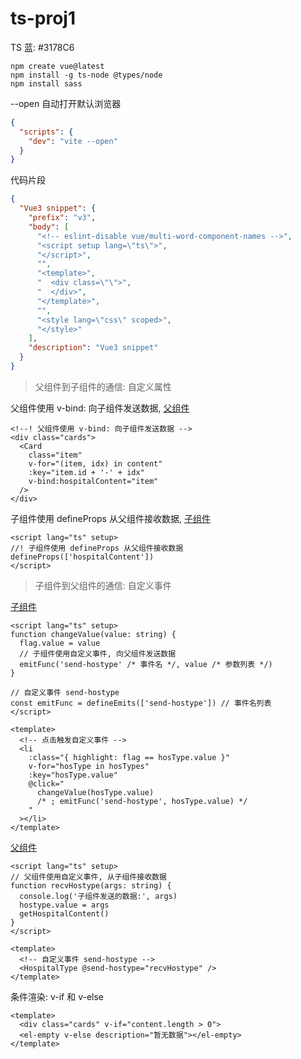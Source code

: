 # ts-proj1

TS 蓝: #3178C6

```shell
npm create vue@latest
npm install -g ts-node @types/node
npm install sass
```

--open 自动打开默认浏览器

```json
{
  "scripts": {
    "dev": "vite --open"
  }
}
```

代码片段

```json
{
  "Vue3 snippet": {
    "prefix": "v3",
    "body": [
      "<!-- eslint-disable vue/multi-word-component-names -->",
      "<script setup lang=\"ts\">",
      "</script>",
      "",
      "<template>",
      "  <div class=\"\">",
      "  </div>",
      "</template>",
      "",
      "<style lang=\"css\" scoped>",
      "</style>"
    ],
    "description": "Vue3 snippet"
  }
}
```

> 父组件到子组件的通信: 自定义属性

父组件使用 v-bind: 向子组件发送数据, [父组件](./src/views/home/home.vue)

```vue
<!--! 父组件使用 v-bind: 向子组件发送数据 -->
<div class="cards">
  <Card
    class="item"
    v-for="(item, idx) in content"
    :key="item.id + '-' + idx"
    v-bind:hospitalContent="item"
  />
</div>
```

子组件使用 defineProps 从父组件接收数据, [子组件](./src/views/home/card.vue)

```vue
<script lang="ts" setup>
//! 子组件使用 defineProps 从父组件接收数据
defineProps(['hospitalContent'])
</script>
```

> 子组件到父组件的通信: 自定义事件

[子组件](./src/views/home/hospital_type.vue)

```vue
<script lang="ts" setup>
function changeValue(value: string) {
  flag.value = value
  // 子组件使用自定义事件, 向父组件发送数据
  emitFunc('send-hostype' /* 事件名 */, value /* 参数列表 */)
}

// 自定义事件 send-hostype
const emitFunc = defineEmits(['send-hostype']) // 事件名列表
</script>

<template>
  <!-- 点击触发自定义事件 -->
  <li
    :class="{ highlight: flag == hosType.value }"
    v-for="hosType in hosTypes"
    :key="hosType.value"
    @click="
      changeValue(hosType.value)
      /* ; emitFunc('send-hostype', hosType.value) */
    "
  ></li>
</template>
```

[父组件](./src/views/home/home.vue)

```vue
<script lang="ts" setup>
// 父组件使用自定义事件, 从子组件接收数据
function recvHostype(args: string) {
  console.log('子组件发送的数据:', args)
  hostype.value = args
  getHospitalContent()
}
</script>

<template>
  <!-- 自定义事件 send-hostype -->
  <HospitalType @send-hostype="recvHostype" />
</template>
```

条件渲染: v-if 和 v-else

```vue
<template>
  <div class="cards" v-if="content.length > 0">
  <el-empty v-else description="暂无数据"></el-empty>
</template>
```

